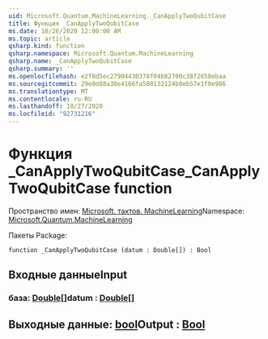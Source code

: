 ```yaml
---
uid: Microsoft.Quantum.MachineLearning._CanApplyTwoQubitCase
title: Функция _CanApplyTwoQubitCase
ms.date: 10/26/2020 12:00:00 AM
ms.topic: article
qsharp.kind: function
qsharp.namespace: Microsoft.Quantum.MachineLearning
qsharp.name: _CanApplyTwoQubitCase
qsharp.summary: ''
ms.openlocfilehash: e2f8d5ec27904430378f04b82700c38f2658ebaa
ms.sourcegitcommit: 29e0d88a30e4166fa580132124b0eb57e1f0e986
ms.translationtype: MT
ms.contentlocale: ru-RU
ms.lasthandoff: 10/27/2020
ms.locfileid: "92731216"
---
```

# <a name="_canapplytwoqubitcase-function"></a><span data-ttu-id="b2416-102">Функция _CanApplyTwoQubitCase</span><span class="sxs-lookup"><span data-stu-id="b2416-102">_CanApplyTwoQubitCase function</span></span>

<span data-ttu-id="b2416-103">Пространство имен: [Microsoft. тактов. MachineLearning](xref:Microsoft.Quantum.MachineLearning)</span><span class="sxs-lookup"><span data-stu-id="b2416-103">Namespace: [Microsoft.Quantum.MachineLearning](xref:Microsoft.Quantum.MachineLearning)</span></span>

<span data-ttu-id="b2416-104">Пакеты [](https://nuget.org/packages/)</span><span class="sxs-lookup"><span data-stu-id="b2416-104">Package: [](https://nuget.org/packages/)</span></span>




```qsharp
function _CanApplyTwoQubitCase (datum : Double[]) : Bool
```


## <a name="input"></a><span data-ttu-id="b2416-105">Входные данные</span><span class="sxs-lookup"><span data-stu-id="b2416-105">Input</span></span>

### <a name="datum--double"></a><span data-ttu-id="b2416-106">база: [Double](xref:microsoft.quantum.lang-ref.double)[]</span><span class="sxs-lookup"><span data-stu-id="b2416-106">datum : [Double](xref:microsoft.quantum.lang-ref.double)[]</span></span>





## <a name="output--bool"></a><span data-ttu-id="b2416-107">Выходные данные: [bool](xref:microsoft.quantum.lang-ref.bool)</span><span class="sxs-lookup"><span data-stu-id="b2416-107">Output : [Bool](xref:microsoft.quantum.lang-ref.bool)</span></span>


